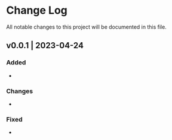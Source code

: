 # Change Log

All notable changes to this project will be documented in this file.


## v0.0.1 | 2023-04-24

### Added

- 


### Changes

- 


### Fixed

- 


